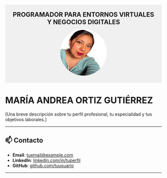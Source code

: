 <div style="background-color: #f0f0f0; padding: 20px; text-align: center;">
  <h3 style="margin: 0; font-size: 20px;">PROGRAMADOR PARA ENTORNOS VIRTUALES Y NEGOCIOS DIGITALES</h3>
  <img src="perfil.png" width="150" height="150" alt="Mi foto de perfil" style="border-radius: 50%; margin-top: 10px;">
</div>

# MARÍA ANDREA ORTIZ GUTIÉRREZ

[Una breve descripción sobre tu perfil profesional, tu especialidad y tus objetivos laborales.]

---

## 📫 Contacto
- **Email**: [tuemail@example.com](mailto:tuemail@example.com)
- **LinkedIn**: [linkedin.com/in/tuperfil](https://linkedin.com/in/tuperfil)
- **GitHub**: [github.com/tuusuario](https://github.com/tuusuario)

---




